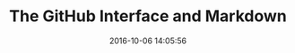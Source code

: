 ---
layout: page
title: "The GitHub Interface and Markdown"
date: 2016-10-06 14:05:56
time: " min"
following: _articles/get-your-project-online/project-set-up-for-collaboration-with-github.md
---